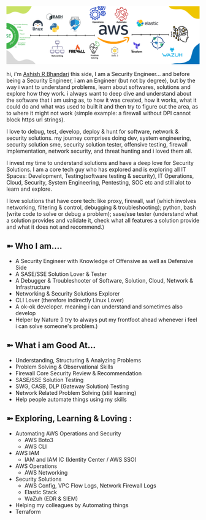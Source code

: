 
<img src="./images/DevSecOps-V2.png"/>

hi, i'm [Ashish R Bhandari](https://aashishrbhandari.github.io/) this side, I am a Security Engineer... and before being a Security Engineer, i am an Engineer (but not by degree), but by the way i want to understand problems, learn about softwares, solutions and explore how they work. i always want to deep dive and understand about the software that i am using as, to how it was created, how it works, what it could do and what was used to built it and then try to figure out the area, as to where it might not work (simple example: a firewall without DPI cannot block https url strings).

I love to debug, test, develop, deploy & hunt for software, network & security solutions. my journey comprises doing dev, system engineering, security solution sme, security solution tester, offensive testing, firewall implementation, network security, and threat hunting and i loved them all.

I invest my time to understand solutions and have a deep love for Security Solutions. I am a core tech guy who has explored and is exploring all IT Spaces: Development, Testing(software testing & security), IT Operations, Cloud, Security, System Engineering, Pentesting, SOC etc and still alot to learn and explore.

I love solutions that have core tech: like proxy, firewall, waf (which involves networking, filtering & control, debugging & troubleshooting); python, bash (write code to solve or debug a problem); sase/sse tester (understand what a solution provides and validate it, check what all features a solution provide and what it does not and recommend.)


## ➼ Who I am....
- A Security Engineer with Knowledge of Offensive as well as Defensive Side
- A SASE/SSE Solution Lover & Tester
- A Debugger & Troubleshooter of Software, Solution, Cloud, Network & Infrastructure
- Networking & Security Solutions Explorer
- CLI Lover (therefore indirectly Linux Lover)
- A ok-ok developer. meaning i can understand and sometimes also develop
- Helper by Nature (I try to always put my frontfoot ahead whenever i feel i can solve someone's problem.)

<!--
## ➼ Read more about me:
<img src="https://aashishrbhandari.github.io/images/svg/logo1.svg" width=16> [Web Profile](https://aashishrbhandari.github.io/)
<img src="https://static-exp2.licdn.com/sc/h/al2o9zrvru7aqj8e1x2rzsrca" width=16> [LinkedIn](https://linkedin.com/in/aashishrbhandari)
-->

## ➼ What i am Good At...

- Understanding, Structuring & Analyzing Problems
- Problem Solving & Observational Skills
- Firewall Core Security Review & Recommendation
- SASE/SSE Solution Testing
- SWG, CASB, DLP (Gateway Solution) Testing
- Network Related Problem Solving (still learning)
- Help people automate things using my skills



## ➼ Exploring, Learning & Loving :

- Automating AWS Operations and Security
  - AWS Boto3
  - AWS CLI
- AWS IAM
  - IAM and IAM IC (Identity Center / AWS SSO)
- AWS Operations
  - AWS Networking
- Security Solutions
  - AWS Config, VPC Flow Logs, Network Firewall Logs
  - Elastic Stack
  - WaZuh (EDR & SIEM)
- Helping my colleagues by Automating things
- Terraform
